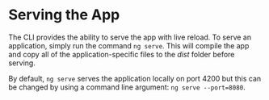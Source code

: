 # Serving the App

The CLI provides the ability to serve the app with live reload. To serve an application, simply run the command `ng serve`. This will compile the app and copy all of the application-specific files to the *dist* folder before serving.

By default, `ng serve` serves the application locally on port 4200 but this can be changed by using a command line argument: `ng serve --port=8080`.
